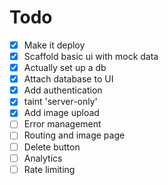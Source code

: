 # Todo

- [x] Make it deploy
- [x] Scaffold basic ui with mock data
- [x] Actually set up a db
- [x] Attach database to UI
- [x] Add authentication
- [x] taint 'server-only'
- [x] Add image upload
- [ ] Error management
- [ ] Routing and image page
- [ ] Delete button
- [ ] Analytics
- [ ] Rate limiting
